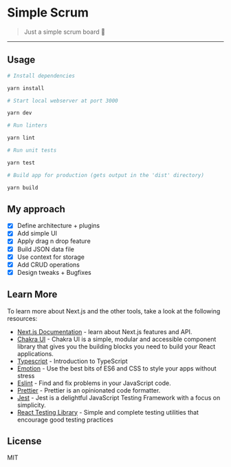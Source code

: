 # Simple Scrum

> Just a simple scrum board 💯

---

## Usage

```bash
# Install dependencies

yarn install

# Start local webserver at port 3000

yarn dev

# Run linters

yarn lint

# Run unit tests

yarn test

# Build app for production (gets output in the 'dist' directory)

yarn build
```

## My approach

- [x] Define architecture + plugins
- [x] Add simple UI
- [x] Apply drag n drop feature
- [x] Build JSON data file
- [x] Use context for storage
- [x] Add CRUD operations
- [x] Design tweaks + Bugfixes

## Learn More

To learn more about Next.js and the other tools, take a look at the following resources:

- [Next.js Documentation](https://nextjs.org/docs) - learn about Next.js features and API.
- [Chakra UI](https://chakra-ui.com/) - Chakra UI is a simple, modular and accessible component library that gives you the building blocks you need to build your React applications.
- [Typescript](https://www.typescriptlang.org/docs) - Introduction to TypeScript
- [Emotion](https://emotion.sh/docs) - Use the best bits of ES6 and CSS to style your apps without stress
- [Eslint](https://eslint.org/docs/user-guide) - Find and fix problems in your JavaScript code.
- [Prettier](https://prettier.io/docs/en/index.html) - Prettier is an opinionated code formatter.
- [Jest](https://jestjs.io/docs/getting-started) - Jest is a delightful JavaScript Testing Framework with a focus on
  simplicity.
- [React Testing Library](https://testing-library.com/docs/) - Simple and complete testing utilities that encourage good
  testing practices

## License

MIT
